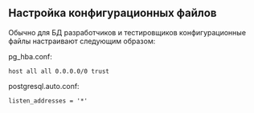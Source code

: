 ## Настройка конфигурационных файлов ##
Обычно для БД разработчиков и тестировщиков конфигурационные файлы настраивают следующим образом:   
   
pg_hba.conf:   
```
host all all 0.0.0.0/0 trust
```
postgresql.auto.conf:   
```
listen_addresses = '*'
```
